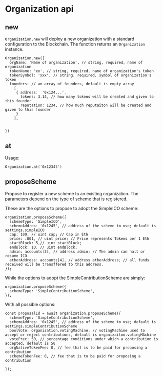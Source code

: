# Organization api

## new

`Organization.new` will deploy a new organization with a standard configuration to
the Blockchain. The function returns an `Organization` instance.

    Organization.new({
      orgName: 'Name of organization', // string, required, name of organization
      tokenName: 'xx', // string, required, name of organization's token
      tokenSymbol: 'xxx', // string, required, symbol of organization's token
      founders: // an array of founders, default is empty array
        [
         { address:  '0x124...',
           tokens: 3.14, // how many tokens will be created and given to this founder
           reputation: 1234, // how much reputaiton will be created and given to this founder
         }
        ],  


    })


## at

Usage:

    Organization.at('0x12345')

## proposeScheme

Propose to register a new scheme to an existing organization. The parameters depend on the
type of scheme that is registered.

These are the options to propose to adopt the SimpleICO scheme:

    organization.proposeScheme({
      schemeType: 'SimpleICO',
      schemeAddres: '0x1245', // address of the scheme to use; default is settings.simpleICO
      cap: 100, // uint cap; // Cap in Eth
      price: .001, // uint price; // Price represents Tokens per 1 Eth
      startBlock: 5,// uint startBlock;
      endBlock: 10, // uint endBlock;
      admin: accounts[3], // address admin; // The admin can halt or resume ICO.
      etherAddress: accounts[4], // address etherAddress; // all funds received will be transffered to this address.
    });

While the options to adopt the SimpleContributionScheme are simply:

    organization.proposeScheme({
      schemeType: 'SimpleContributionScheme',
    });

With all possible options:


    const proposalId = await organization.proposeScheme({
      schemeType: 'SimpleContributionScheme',
      schemeAddres: '0x1245', // address of the scheme to use; default is settings.simpleContributionScheme
      boolVote: organization.votingMachine, // votingMachine used to accept or reject contributions, default is organizaiton.votingMAchine
      votePrec: 50, // percentage conditions under which a contribution is accepted, default is 50
      orgNativeTokenFee: 0, // fee that is to be paid for proposing a contribution
      schemeTokenFee: 0, // fee that is to be paid for proposing a contribution

    });
